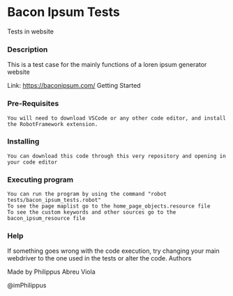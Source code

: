 # Bacon Ipsum Tests
Tests in website
### Description

This is a test case for the mainly functions of a loren ipsum generator website

Link: https://baconipsum.com/
Getting Started
### Pre-Requisites

    You will need to download VSCode or any other code editor, and install the RobotFramework extension.

### Installing

    You can download this code through this very repository and opening in your code editor

### Executing program

    You can run the program by using the command "robot tests/bacon_ipsum_tests.robot"
    To see the page maplist go to the home_page_objects.resource file
    To see the custom keywords and other sources go to the bacon_ipsum_resource file

### Help

If something goes wrong with the code execution, try changing your main webdriver to the one used in the tests or alter the code.
Authors

Made by Philippus Abreu Viola

@imPhilippus
